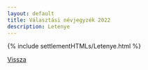 ```yaml
---
layout: default
title: Választási névjegyzék 2022
description: Letenye
---
```


{% include settlementHTMLs/Letenye.html %}

[Vissza](./)